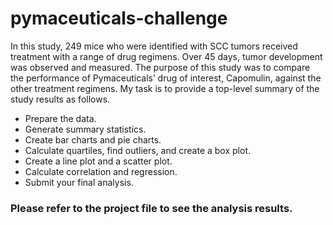 # pymaceuticals-challenge

In this study, 249 mice who were identified with SCC tumors received treatment with a range of drug regimens. Over 45 days, tumor development was observed and measured. The purpose of this study was to compare the performance of Pymaceuticals’ drug of interest, Capomulin, against the other treatment regimens.
My task is to provide a top-level summary of the study results as follows.

- Prepare the data.
- Generate summary statistics.
- Create bar charts and pie charts.
- Calculate quartiles, find outliers, and create a box plot.
- Create a line plot and a scatter plot.
- Calculate correlation and regression.
- Submit your final analysis.

### Please refer to the project file to see the analysis results.
